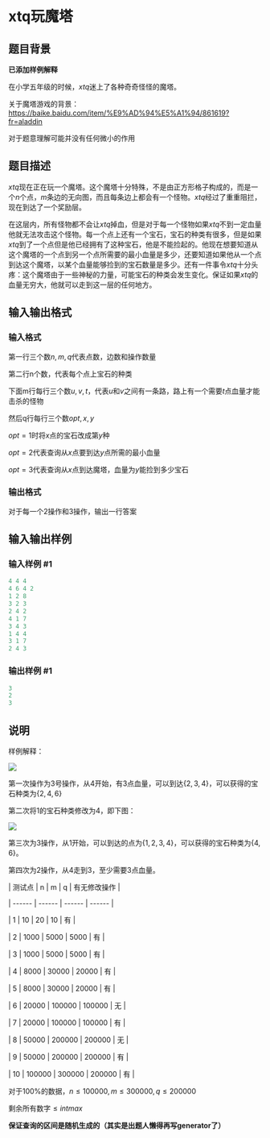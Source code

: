 # xtq玩魔塔

## 题目背景

**已添加样例解释**

在小学五年级的时候，$xtq$迷上了各种奇奇怪怪的魔塔。

关于魔塔游戏的背景：https://baike.baidu.com/item/%E9%AD%94%E5%A1%94/861619?fr=aladdin

对于题意理解可能并没有任何微小的作用

## 题目描述

$xtq$现在正在玩一个魔塔。这个魔塔十分特殊，不是由正方形格子构成的，而是一个$n$个点，$m$条边的无向图，而且每条边上都会有一个怪物。$xtq$经过了重重阻拦，现在到达了一个奖励层。

在这层内，所有怪物都不会让$xtq$掉血，但是对于每一个怪物如果$xtq$不到一定血量他就无法攻击这个怪物。每一个点上还有一个宝石，宝石的种类有很多，但是如果$xtq$到了一个点但是他已经拥有了这种宝石，他是不能捡起的。他现在想要知道从这个魔塔的一个点到另一个点所需要的最小血量是多少，还要知道如果他从一个点到达这个魔塔，以某个血量能够捡到的宝石数量是多少。还有一件事令$xtq$十分头疼：这个魔塔由于一些神秘的力量，可能宝石的种类会发生变化。保证如果$xtq$的血量无穷大，他就可以走到这一层的任何地方。

## 输入输出格式

### 输入格式

第一行三个数$n,m,q$代表点数，边数和操作数量

第二行n个数，代表每个点上宝石的种类

下面m行每行三个数$u,v,t$，代表$u$和$v$之间有一条路，路上有一个需要$t$点血量才能击杀的怪物

然后q行每行三个数$opt,x,y$

$opt=1$时将$x$点的宝石改成第$y$种

$opt=2$代表查询从$x$点要到达$y$点所需的最小血量

$opt=3$代表查询从$x$点到达魔塔，血量为$y$能捡到多少宝石

### 输出格式

对于每一个$2$操作和$3$操作，输出一行答案

## 输入输出样例

### 输入样例 #1

```cpp
4 4 4
4 6 4 2
1 2 8
3 2 3
2 4 2
4 1 7
3 4 3
1 4 4
3 1 7
2 4 3
```


### 输出样例 #1

```cpp
3
2
3

```
## 说明

样例解释：

![](https://cdn.luogu.com.cn/upload/pic/47598.png)

第一次操作为3号操作，从4开始，有3点血量，可以到达$\{2,3,4\}$，可以获得的宝石种类为$\{2,4,6\}$

第二次将1的宝石种类修改为4，即下图：

![](https://cdn.luogu.com.cn/upload/pic/47599.png)

第三次为3操作，从1开始，可以到达的点为$\{1,2,3,4\}$，可以获得的宝石种类为$\{4,6\}$。

第四次为2操作，从4走到3，至少需要3点血量。

| 测试点 | n | m | q | 有无修改操作 |

| ------ | ------ | ------ | ------ |

| 1 | 10 | 20 | 10 | 有 |

| 2 | 1000 | 5000 | 5000 | 有 |

| 3 | 1000 | 5000 | 5000 | 有 |

| 4 | 8000 | 30000 | 20000 | 有 |

| 5 | 8000 | 30000 | 20000 | 有 |

| 6 | 20000 | 100000 | 100000 | 无 |

| 7 | 20000 | 100000 | 100000 | 有 |

| 8 | 50000 | 200000 | 200000 | 无 |

| 9 | 50000 | 200000 | 200000 | 有 |

| 10 | 100000 | 300000 | 200000 | 有 |

对于$100\%$的数据，$n \le 100000,m \le 300000,q \le 200000$

剩余所有数字$\le intmax$

**保证查询的区间是随机生成的（其实是出题人懒得再写generator了）**

